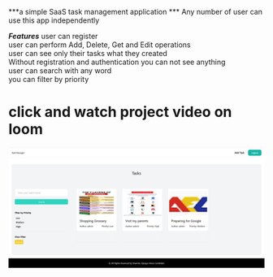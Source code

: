 ***a simple SaaS task management application ***
Any number of user can use this app independently 

***Features***
user can register<br>
user can perform Add, Delete, Get and Edit operations <br>
user can see only their tasks what they created <br>
Without registration and authentication you can not see anything <br>
user can search with any word<br>
you can filter by priority <br>


# click and watch project video on loom
[![Watch the video](task_manager.jpg)](https://www.loom.com/share/cc7e699b0e0849669777aff9c2912c33?sid=0d53c5f8-9782-45c3-987a-144b0317a2f7)